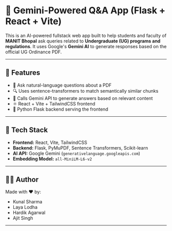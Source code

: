 # 📘 Gemini-Powered Q&A App (Flask + React + Vite)

This is an AI-powered fullstack web app built to help students and faculty of **MANIT Bhopal** ask queries related to **Undergraduate (UG) programs and regulations**. It uses Google's **Gemini AI** to generate responses based on the official UG Ordinance PDF.

---

## 🚀 Features

- 🧠 Ask natural-language questions about a PDF
- 🔍 Uses sentence-transformers to match semantically similar chunks
- 🤖 Calls Gemini API to generate answers based on relevant content
- ⚛️ React + Vite + TailwindCSS frontend
- 🐍 Python Flask backend serving the frontend

---

## 🧰 Tech Stack

- **Frontend:** React, Vite, TailwindCSS
- **Backend:** Flask, PyMuPDF, Sentence Transformers, Scikit-learn
- **AI API:** Google Gemini (`generativelanguage.googleapis.com`)
- **Embedding Model:** `all-MiniLM-L6-v2`

---


## 🙋‍♂️ Author
Made with ❤️ by:
- Kunal Sharma
- Laya Lodha
- Hardik Agarwal
- Ajit Singh 

---